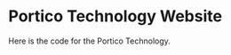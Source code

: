 Portico Technology Website
==========================

Here is the code for the Portico Technology.
